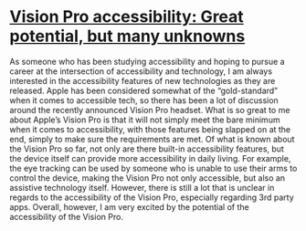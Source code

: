 # [Vision Pro accessibility: Great potential, but many unknowns](https://sixcolors.com/post/2023/06/vision-pro-accessibility-great-potential-but-many-unknowns/)



As someone who has been studying accessibility and hoping to pursue a career at the intersection of accessibility and technology, I am always interested in the accessibility features of new technologies as they are released. Apple has been considered somewhat of the “gold-standard” when it comes to accessible tech, so there has been a lot of discussion around the recently announced Vision Pro headset. What is so great to me about Apple’s Vision Pro is that it will not simply meet the bare minimum when it comes to accessibility, with those features being slapped on at the end, simply to make sure the requirements are met. Of what is known about the Vision Pro so far, not only are there built-in accessibility features, but the device itself can provide more accessibility in daily living. For example, the eye tracking can be used by someone who is unable to use their arms to control the device, making the Vision Pro not only accessible, but also an assistive technology itself. However, there is still a lot that is unclear in regards to the accessibility of the Vision Pro, especially regarding 3rd party apps. Overall, however, I am very excited by the potential of the accessibility of the Vision Pro. 

